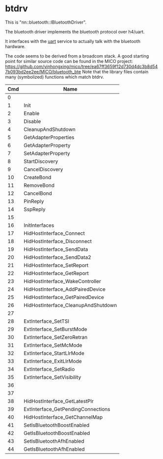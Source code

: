 # btdrv

This is "nn::bluetooth::IBluetoothDriver".

The bluetooth driver implements the bluetooth protocol over h4/uart.

It interfaces with the [uart](Bus%20services#uart.md##uart "wikilink")
service to actually talk with the bluetooth hardware.

The code seems to be derived from a broadcom stack. A good starting
point for similar source code can be found in the MICO project:
<https://github.com/yinhongxing/mico/tree/ea67ff3659f12d730d4dc3b8d547b093bd2ee2ee/MICO/bluetooth_bte>
Note that the library files contain many (symbolized) functions which
match btdrv.

| Cmd | Name                                 |
| --- | ------------------------------------ |
| 0   |                                      |
| 1   | Init                                 |
| 2   | Enable                               |
| 3   | Disable                              |
| 4   | CleanupAndShutdown                   |
| 5   | GetAdapterProperties                 |
| 6   | GetAdapterProperty                   |
| 7   | SetAdapterProperty                   |
| 8   | StartDiscovery                       |
| 9   | CancelDiscovery                      |
| 10  | CreateBond                           |
| 11  | RemoveBond                           |
| 12  | CancelBond                           |
| 13  | PinReply                             |
| 14  | SspReply                             |
| 15  |                                      |
| 16  | InitInterfaces                       |
| 17  | HidHostInterface\_Connect            |
| 18  | HidHostInterface\_Disconnect         |
| 19  | HidHostInterface\_SendData           |
| 20  | HidHostInterface\_SendData2          |
| 21  | HidHostInterface\_SetReport          |
| 22  | HidHostInterface\_GetReport          |
| 23  | HidHostInterface\_WakeController     |
| 24  | HidHostInterface\_AddPairedDevice    |
| 25  | HidHostInterface\_GetPairedDevice    |
| 26  | HidHostInterface\_CleanupAndShutdown |
| 27  |                                      |
| 28  | ExtInterface\_SetTSI                 |
| 29  | ExtInterface\_SetBurstMode           |
| 30  | ExtInterface\_SetZeroRetran          |
| 31  | ExtInterface\_SetMcMode              |
| 32  | ExtInterface\_StartLlrMode           |
| 33  | ExtInterface\_ExitLlrMode            |
| 34  | ExtInterface\_SetRadio               |
| 35  | ExtInterface\_SetVisibility          |
| 36  |                                      |
| 37  |                                      |
| 38  | HidHostInterface\_GetLatestPlr       |
| 39  | ExtInterface\_GetPendingConnections  |
| 40  | HidHostInterface\_GetChannelMap      |
| 41  | SetIsBluetoothBoostEnabled           |
| 42  | GetIsBluetoothBoostEnabled           |
| 43  | SetIsBluetoothAfhEnabled             |
| 44  | GetIsBluetoothAfhEnabled             |
